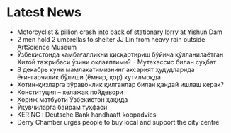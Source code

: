 # Latest News
-  Motorcyclist & pillion crash into back of stationary lorry at Yishun Dam
-  2 men hold 2 umbrellas to shelter JJ Lin from heavy rain outside ArtScience Museum
-  Ўзбекистонда камбағалликни қисқартириш бўйича қўлланилаётган Хитой тажрибаси ўзини оқлаяптими? – Мутахассис билан суҳбат
-  8 декабрь куни мамлакатимизнинг аксарият ҳудудларида ёғингарчилик бўлиши (ёмғир, қор) кутилмоқда
-  Хотин-қизларга зўравонлик қилганлар билан қандай ишлаш керак?
-  Конституция – келажак пойдевори
-  Хориж матбуоти Ўзбекистон ҳақида
-  Ўқувчиларга байрам туҳфаси
-  KERING : Deutsche Bank handhaaft koopadvies
-  Derry Chamber urges people to buy local and support the city centre
